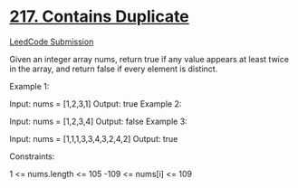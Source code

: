 <h1><a href="https://github.com/eddiephiri/competitive-programming/tree/main/contains-duplicate">217. Contains Duplicate</a></h1>

<a href="https://leetcode.com/problems/contains-duplicate/submissions/1179232649/">LeedCode Submission</a>

Given an integer array nums, return true if any value appears at least twice in the array, and return false if every element is distinct.

 

Example 1:

Input: nums = [1,2,3,1]
Output: true
Example 2:

Input: nums = [1,2,3,4]
Output: false
Example 3:

Input: nums = [1,1,1,3,3,4,3,2,4,2]
Output: true
 

Constraints:

1 <= nums.length <= 105
-109 <= nums[i] <= 109